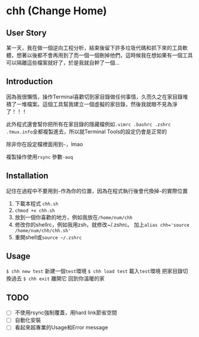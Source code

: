 # chh (Change Home)

## User Story

某一天，我在做一個逆向工程分析，結束後留下許多垃圾代碼和抓下來的工具軟體，想著以後都不會再用到了而一個一個刪掉他們，這時候我在想如果有一個工具可以隔離這些檔案就好了，於是我就自幹了一個...

## Introduction

因為我很懶惰，操作Terminal喜歡切到家目錄做任何事情，久而久之在家目錄堆積了一堆檔案。這個工具幫我建立一個虛擬的家目錄，然後我就眼不見為淨了！！！

此外程式還會幫你把所有在家目錄的隱藏檔例如`.vimrc .bashrc .zshrc .tmux.info`全都複製進去，所以就Terminal Tools的設定仍會是正常的

除非你在設定檔裡面用到`~`，lmao

複製操作使用`rsync` 參數`-auq`

## Installation

記住在過程中不要用到`~`作為你的位置，因為在程式執行後會代換掉`~`的實際位置

1. 下載本程式 `chh.sh`
2. `chmod +x chh.sh`
3. 放到一個你喜歡的地方，例如我放在`/home/num/chh`
4. 修改你的shellrc，例如我用zsh，就修改~/.zshrc。 加上`alias chh='source /home/num/chh/chh.sh'`
5. 重開shell或`source ~/.zshrc` 

## Usage

`$ chh new test` 新建一個`test`環境
`$ chh load test` 載入`test`環境 把家目錄切換過去
`$ chh exit` 離開它 回到你溫暖的家

## TODO

- [ ] 不使用rsync強制覆蓋，用hard link節省空間
- [ ] 自動化安裝
- [ ] 看起來超專業的Usage和Error message
